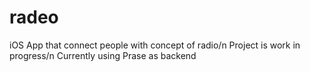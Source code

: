 # radeo
iOS App that connect people with concept of radio/n
Project is work in progress/n
Currently using Prase as backend
